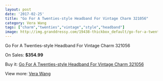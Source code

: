 ```yaml
---
layout: post
date: '2017-02-25'
title: "Go For A Twenties-style Headband For Vintage Charm 321056"
category: Vera Wang
tags: ["charm","twenties","vintage","style","headband"]
image: http://img.granddressy.com/19438-thickbox_default/go-for-a-twenties-style-headband-for-vintage-charm-321056.jpg
---
```

Go For A Twenties-style Headband For Vintage Charm 321056

On Sales: **$354.99**
<a href="https://www.granddressy.com/en/vera-wang/18421-go-for-a-twenties-style-headband-for-vintage-charm-321056.html"><amp-img layout="responsive" width="600" height="600" src="//img.granddressy.com/19438-thickbox_default/go-for-a-twenties-style-headband-for-vintage-charm-321056.jpg" alt="Go For A Twenties-style Headband For Vintage Charm 321056 0" /></a>

Buy it: [Go For A Twenties-style Headband For Vintage Charm 321056](https://www.granddressy.com/en/vera-wang/18421-go-for-a-twenties-style-headband-for-vintage-charm-321056.html "Go For A Twenties-style Headband For Vintage Charm 321056")

View more: [Vera Wang](https://www.granddressy.com/en/104-vera-wang "Vera Wang")